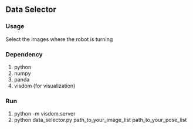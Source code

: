## Data Selector

### Usage
Select the images where the robot is turning

### Dependency
1. python
2. numpy
3. panda
4. visdom (for visualization)


### Run
1. python -m visdom.server
2. python data_selector.py path_to_your_image_list path_to_your_pose_list
